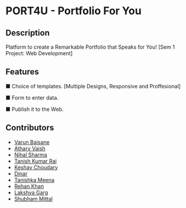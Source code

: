# PORT4U - Portfolio For You

## Description
Platform to create a Remarkable Portfolio that Speaks for You! [Sem 1 Project: Web Development]

## Features
&#9632; Choice of templates. [Multiple Designs, Responsive and Proffesional]

&#9632; Form to enter data.

&#9632; Publish it to the Web.

## Contributors
* [Varun Baisane](https://github.com/varunbaisane)
* [Atharv Vaish](https://github.com/JOYBOY-av)
* [Nihal Sharma](https://github.com/DarkKnight765)
* [Tanish Kumar Rai](https://github.com/TANISHRAI01)
* [Keshav Choudary](https://github.com/keshavchaudhary2006)
* [Dinar](https://github.com/din-arr)
* [Tanishka Meena](https://github.com/Tan-ish-ka)
* [Rehan Khan](https://github.com/rehan-khan7)
* [Lakshya Garg](https://github.com/lakshya-301206)
* [Shubham Mittal](https://github.com/shubham-x06)
